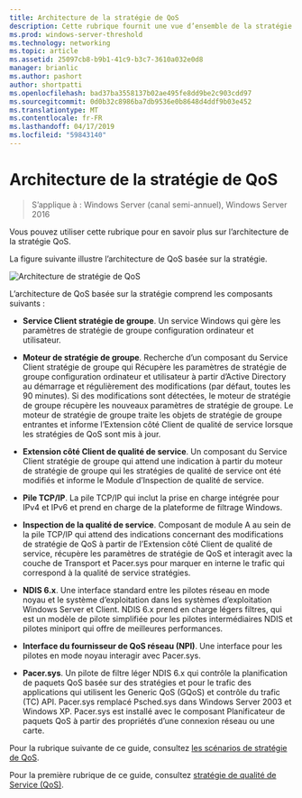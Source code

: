```yaml
---
title: Architecture de la stratégie de QoS
description: Cette rubrique fournit une vue d’ensemble de la stratégie de qualité de Service (QoS), qui vous permet d’utiliser la stratégie de groupe pour classer par priorité de la bande passante du trafic réseau des applications spécifiques et des services dans Windows Server 2016.
ms.prod: windows-server-threshold
ms.technology: networking
ms.topic: article
ms.assetid: 25097cb8-b9b1-41c9-b3c7-3610a032e0d8
manager: brianlic
ms.author: pashort
author: shortpatti
ms.openlocfilehash: bad37ba3558137b02ae495fe8dd9be2c903cdd97
ms.sourcegitcommit: 0d0b32c8986ba7db9536e0b8648d4ddf9b03e452
ms.translationtype: MT
ms.contentlocale: fr-FR
ms.lasthandoff: 04/17/2019
ms.locfileid: "59843140"
---
```

# <a name="qos-policy-architecture"></a>Architecture de la stratégie de QoS

>S’applique à : Windows Server (canal semi-annuel), Windows Server 2016

Vous pouvez utiliser cette rubrique pour en savoir plus sur l’architecture de la stratégie QoS.

La figure suivante illustre l’architecture de QoS basée sur la stratégie.

![Architecture de stratégie de QoS](../../media/QoS/QoS-Policy-Architecture.jpg)

L’architecture de QoS basée sur la stratégie comprend les composants suivants :

- **Service Client stratégie de groupe**. Un service Windows qui gère les paramètres de stratégie de groupe configuration ordinateur et utilisateur.

- **Moteur de stratégie de groupe**. Recherche d’un composant du Service Client stratégie de groupe qui Récupère les paramètres de stratégie de groupe configuration ordinateur et utilisateur à partir d’Active Directory au démarrage et régulièrement des modifications \(par défaut, toutes les 90 minutes\). Si des modifications sont détectées, le moteur de stratégie de groupe récupère les nouveaux paramètres de stratégie de groupe. Le moteur de stratégie de groupe traite les objets de stratégie de groupe entrantes et informe l’Extension côté Client de qualité de service lorsque les stratégies de QoS sont mis à jour.

- **Extension côté Client de qualité de service**. Un composant du Service Client stratégie de groupe qui attend une indication à partir du moteur de stratégie de groupe qui les stratégies de qualité de service ont été modifiés et informe le Module d’Inspection de qualité de service.

- **Pile TCP/IP**. La pile TCP/IP qui inclut la prise en charge intégrée pour IPv4 et IPv6 et prend en charge de la plateforme de filtrage Windows. 

- **Inspection de la qualité de service**. Composant de module A au sein de la pile TCP/IP qui attend des indications concernant des modifications de stratégie de QoS à partir de l’Extension côté Client de qualité de service, récupère les paramètres de stratégie de QoS et interagit avec la couche de Transport et Pacer.sys pour marquer en interne le trafic qui correspond à la qualité de service stratégies.

- **NDIS 6.x**. Une interface standard entre les pilotes réseau en mode noyau et le système d’exploitation dans les systèmes d’exploitation Windows Server et Client. NDIS 6.x prend en charge légers filtres, qui est un modèle de pilote simplifiée pour les pilotes intermédiaires NDIS et pilotes miniport qui offre de meilleures performances.

- **Interface du fournisseur de QoS réseau \(NPI\)**. Une interface pour les pilotes en mode noyau interagir avec Pacer.sys.

- **Pacer.sys**. Un pilote de filtre léger NDIS 6.x qui contrôle la planification de paquets QoS basée sur des stratégies et pour le trafic des applications qui utilisent les Generic QoS \(GQoS\) et contrôle du trafic \(TC\) API. Pacer.sys remplacé Psched.sys dans Windows Server 2003 et Windows XP. Pacer.sys est installé avec le composant Planificateur de paquets QoS à partir des propriétés d’une connexion réseau ou une carte.

Pour la rubrique suivante de ce guide, consultez [les scénarios de stratégie de QoS](qos-policy-scenarios.md).

Pour la première rubrique de ce guide, consultez [stratégie de qualité de Service (QoS)](qos-policy-top.md).


